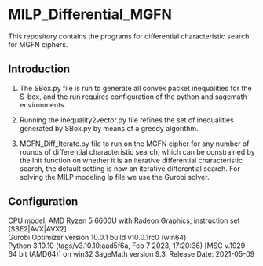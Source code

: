 # MILP_Differential_MGFN
This repository contains the programs for differential characteristic search for MGFN ciphers.

## Introduction
1. The SBox.py file is run to generate all convex packet inequalities for the S-box, and the run requires configuration of the python and sagemath environments.

2. Running the inequality2vector.py file refines the set of inequalities generated by SBox.py by means of a greedy algorithm.

3. MGFN_Diff_Iterate.py file to run on the MGFN cipher for any number of rounds of differential characteristic search, which can be constrained by the Init function on whether it is an iterative differential characteristic search, the default setting is now an iterative differential search. For solving the MILP modeling lp file we use the Gurobi solver.

## Configuration
CPU model: AMD Ryzen 5 6600U with Radeon Graphics, instruction set [SSE2|AVX|AVX2]\
Gurobi Optimizer version 10.0.1 build v10.0.1rc0 (win64)\
Python 3.10.10 (tags/v3.10.10:aad5f6a, Feb  7 2023, 17:20:36) [MSC v.1929 64 bit (AMD64)] on win32
SageMath version 9.3, Release Date: 2021-05-09    
